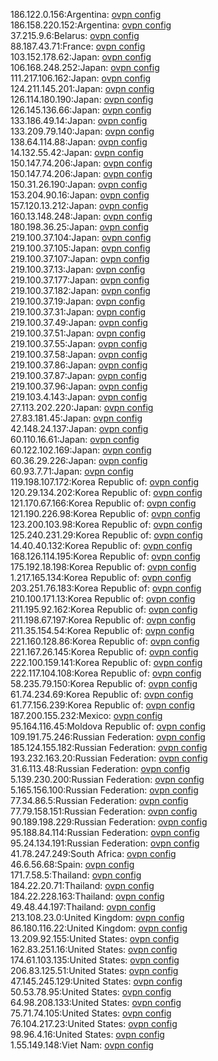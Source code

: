 186.122.0.156:Argentina: [ovpn config](vpn/186_122_0_156.ovpn)  
186.158.220.152:Argentina: [ovpn config](vpn/186_158_220_152.ovpn)  
37.215.9.6:Belarus: [ovpn config](vpn/37_215_9_6.ovpn)  
88.187.43.71:France: [ovpn config](vpn/88_187_43_71.ovpn)  
103.152.178.62:Japan: [ovpn config](vpn/103_152_178_62.ovpn)  
106.168.248.252:Japan: [ovpn config](vpn/106_168_248_252.ovpn)  
111.217.106.162:Japan: [ovpn config](vpn/111_217_106_162.ovpn)  
124.211.145.201:Japan: [ovpn config](vpn/124_211_145_201.ovpn)  
126.114.180.190:Japan: [ovpn config](vpn/126_114_180_190.ovpn)  
126.145.136.66:Japan: [ovpn config](vpn/126_145_136_66.ovpn)  
133.186.49.14:Japan: [ovpn config](vpn/133_186_49_14.ovpn)  
133.209.79.140:Japan: [ovpn config](vpn/133_209_79_140.ovpn)  
138.64.114.88:Japan: [ovpn config](vpn/138_64_114_88.ovpn)  
14.132.55.42:Japan: [ovpn config](vpn/14_132_55_42.ovpn)  
150.147.74.206:Japan: [ovpn config](vpn/150_147_74_206.ovpn)  
150.147.74.206:Japan: [ovpn config](vpn/150_147_74_206.ovpn)  
150.31.26.190:Japan: [ovpn config](vpn/150_31_26_190.ovpn)  
153.204.90.16:Japan: [ovpn config](vpn/153_204_90_16.ovpn)  
157.120.13.212:Japan: [ovpn config](vpn/157_120_13_212.ovpn)  
160.13.148.248:Japan: [ovpn config](vpn/160_13_148_248.ovpn)  
180.198.36.25:Japan: [ovpn config](vpn/180_198_36_25.ovpn)  
219.100.37.104:Japan: [ovpn config](vpn/219_100_37_104.ovpn)  
219.100.37.105:Japan: [ovpn config](vpn/219_100_37_105.ovpn)  
219.100.37.107:Japan: [ovpn config](vpn/219_100_37_107.ovpn)  
219.100.37.13:Japan: [ovpn config](vpn/219_100_37_13.ovpn)  
219.100.37.177:Japan: [ovpn config](vpn/219_100_37_177.ovpn)  
219.100.37.182:Japan: [ovpn config](vpn/219_100_37_182.ovpn)  
219.100.37.19:Japan: [ovpn config](vpn/219_100_37_19.ovpn)  
219.100.37.31:Japan: [ovpn config](vpn/219_100_37_31.ovpn)  
219.100.37.49:Japan: [ovpn config](vpn/219_100_37_49.ovpn)  
219.100.37.51:Japan: [ovpn config](vpn/219_100_37_51.ovpn)  
219.100.37.55:Japan: [ovpn config](vpn/219_100_37_55.ovpn)  
219.100.37.58:Japan: [ovpn config](vpn/219_100_37_58.ovpn)  
219.100.37.86:Japan: [ovpn config](vpn/219_100_37_86.ovpn)  
219.100.37.87:Japan: [ovpn config](vpn/219_100_37_87.ovpn)  
219.100.37.96:Japan: [ovpn config](vpn/219_100_37_96.ovpn)  
219.103.4.143:Japan: [ovpn config](vpn/219_103_4_143.ovpn)  
27.113.202.220:Japan: [ovpn config](vpn/27_113_202_220.ovpn)  
27.83.181.45:Japan: [ovpn config](vpn/27_83_181_45.ovpn)  
42.148.24.137:Japan: [ovpn config](vpn/42_148_24_137.ovpn)  
60.110.16.61:Japan: [ovpn config](vpn/60_110_16_61.ovpn)  
60.122.102.169:Japan: [ovpn config](vpn/60_122_102_169.ovpn)  
60.36.29.226:Japan: [ovpn config](vpn/60_36_29_226.ovpn)  
60.93.7.71:Japan: [ovpn config](vpn/60_93_7_71.ovpn)  
119.198.107.172:Korea Republic of: [ovpn config](vpn/119_198_107_172.ovpn)  
120.29.134.202:Korea Republic of: [ovpn config](vpn/120_29_134_202.ovpn)  
121.170.67.166:Korea Republic of: [ovpn config](vpn/121_170_67_166.ovpn)  
121.190.226.98:Korea Republic of: [ovpn config](vpn/121_190_226_98.ovpn)  
123.200.103.98:Korea Republic of: [ovpn config](vpn/123_200_103_98.ovpn)  
125.240.231.29:Korea Republic of: [ovpn config](vpn/125_240_231_29.ovpn)  
14.40.40.132:Korea Republic of: [ovpn config](vpn/14_40_40_132.ovpn)  
168.126.114.195:Korea Republic of: [ovpn config](vpn/168_126_114_195.ovpn)  
175.192.18.198:Korea Republic of: [ovpn config](vpn/175_192_18_198.ovpn)  
1.217.165.134:Korea Republic of: [ovpn config](vpn/1_217_165_134.ovpn)  
203.251.76.183:Korea Republic of: [ovpn config](vpn/203_251_76_183.ovpn)  
210.100.171.13:Korea Republic of: [ovpn config](vpn/210_100_171_13.ovpn)  
211.195.92.162:Korea Republic of: [ovpn config](vpn/211_195_92_162.ovpn)  
211.198.67.197:Korea Republic of: [ovpn config](vpn/211_198_67_197.ovpn)  
211.35.154.54:Korea Republic of: [ovpn config](vpn/211_35_154_54.ovpn)  
221.160.128.86:Korea Republic of: [ovpn config](vpn/221_160_128_86.ovpn)  
221.167.26.145:Korea Republic of: [ovpn config](vpn/221_167_26_145.ovpn)  
222.100.159.141:Korea Republic of: [ovpn config](vpn/222_100_159_141.ovpn)  
222.117.104.108:Korea Republic of: [ovpn config](vpn/222_117_104_108.ovpn)  
58.235.79.150:Korea Republic of: [ovpn config](vpn/58_235_79_150.ovpn)  
61.74.234.69:Korea Republic of: [ovpn config](vpn/61_74_234_69.ovpn)  
61.77.156.239:Korea Republic of: [ovpn config](vpn/61_77_156_239.ovpn)  
187.200.155.232:Mexico: [ovpn config](vpn/187_200_155_232.ovpn)  
95.164.116.45:Moldova Republic of: [ovpn config](vpn/95_164_116_45.ovpn)  
109.191.75.246:Russian Federation: [ovpn config](vpn/109_191_75_246.ovpn)  
185.124.155.182:Russian Federation: [ovpn config](vpn/185_124_155_182.ovpn)  
193.232.163.20:Russian Federation: [ovpn config](vpn/193_232_163_20.ovpn)  
31.6.113.48:Russian Federation: [ovpn config](vpn/31_6_113_48.ovpn)  
5.139.230.200:Russian Federation: [ovpn config](vpn/5_139_230_200.ovpn)  
5.165.156.100:Russian Federation: [ovpn config](vpn/5_165_156_100.ovpn)  
77.34.86.5:Russian Federation: [ovpn config](vpn/77_34_86_5.ovpn)  
77.79.158.151:Russian Federation: [ovpn config](vpn/77_79_158_151.ovpn)  
90.189.198.229:Russian Federation: [ovpn config](vpn/90_189_198_229.ovpn)  
95.188.84.114:Russian Federation: [ovpn config](vpn/95_188_84_114.ovpn)  
95.24.134.191:Russian Federation: [ovpn config](vpn/95_24_134_191.ovpn)  
41.78.247.249:South Africa: [ovpn config](vpn/41_78_247_249.ovpn)  
46.6.56.68:Spain: [ovpn config](vpn/46_6_56_68.ovpn)  
171.7.58.5:Thailand: [ovpn config](vpn/171_7_58_5.ovpn)  
184.22.20.71:Thailand: [ovpn config](vpn/184_22_20_71.ovpn)  
184.22.228.163:Thailand: [ovpn config](vpn/184_22_228_163.ovpn)  
49.48.44.197:Thailand: [ovpn config](vpn/49_48_44_197.ovpn)  
213.108.23.0:United Kingdom: [ovpn config](vpn/213_108_23_0.ovpn)  
86.180.116.22:United Kingdom: [ovpn config](vpn/86_180_116_22.ovpn)  
13.209.92.155:United States: [ovpn config](vpn/13_209_92_155.ovpn)  
162.83.251.16:United States: [ovpn config](vpn/162_83_251_16.ovpn)  
174.61.103.135:United States: [ovpn config](vpn/174_61_103_135.ovpn)  
206.83.125.51:United States: [ovpn config](vpn/206_83_125_51.ovpn)  
47.145.245.129:United States: [ovpn config](vpn/47_145_245_129.ovpn)  
50.53.78.95:United States: [ovpn config](vpn/50_53_78_95.ovpn)  
64.98.208.133:United States: [ovpn config](vpn/64_98_208_133.ovpn)  
75.71.74.105:United States: [ovpn config](vpn/75_71_74_105.ovpn)  
76.104.217.23:United States: [ovpn config](vpn/76_104_217_23.ovpn)  
98.96.4.16:United States: [ovpn config](vpn/98_96_4_16.ovpn)  
1.55.149.148:Viet Nam: [ovpn config](vpn/1_55_149_148.ovpn)  
